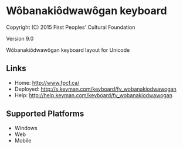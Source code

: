 Wôbanakiôdwawôgan keyboard
======================

Copyright (C) 2015 First Peoples' Cultural Foundation

Version 9.0

Wôbanakiôdwawôgan keyboard layout for Unicode

Links
-----

 * Home:     <http://www.fpcf.ca/>
 * Deployed: <http://s.keyman.com/keyboard/fv_wobanakiodwawogan>
 * Help:     <http://help.keyman.com/keyboard/fv_wobanakiodwawogan>
 
Supported Platforms
-------------------

 * Windows
 * Web
 * Mobile

